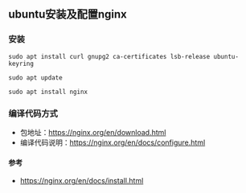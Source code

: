 ## ubuntu安装及配置nginx

### 安装
    sudo apt install curl gnupg2 ca-certificates lsb-release ubuntu-keyring

    sudo apt update

    sudo apt install nginx

### 编译代码方式
- 包地址：https://nginx.org/en/download.html
- 编译代码说明：https://nginx.org/en/docs/configure.html

#### 参考
- https://nginx.org/en/docs/install.html
